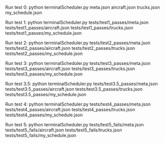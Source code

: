 Run test 0:
python terminalScheduler.py meta.json aircraft.json trucks.json my_schedule.json

Run test 1:
python terminalScheduler.py tests/test1_passes/meta.json tests/test1_passes/aircraft.json tests/test1_passes/trucks.json tests/test1_passes/my_schedule.json

Run test 2:
python terminalScheduler.py tests/test2_passes/meta.json tests/test2_passes/aircraft.json tests/test2_passes/trucks.json tests/test2_passes/my_schedule.json

Run test 3:
python terminalScheduler.py tests/test3_passes/meta.json tests/test3_passes/aircraft.json tests/test3_passes/trucks.json tests/test3_passes/my_schedule.json

Run test 3.5:
python terminalScheduler.py tests/test3.5_passes/meta.json tests/test3.5_passes/aircraft.json tests/test3.5_passes/trucks.json tests/test3.5_passes/my_schedule.json

Run test 4:
python terminalScheduler.py tests/test4_passes/meta.json tests/test4_passes/aircraft.json tests/test4_passes/trucks.json tests/test4_passes/my_schedule.json

Run test 5:
python terminalScheduler.py tests/test5_fails/meta.json tests/test5_fails/aircraft.json tests/test5_fails/trucks.json tests/test5_fails/my_schedule.json
